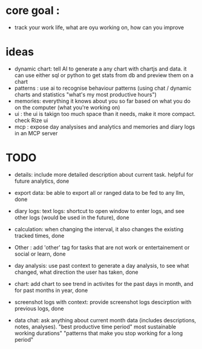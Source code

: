 

# core goal : 
- track your work life, what are oyu working on, how can you improve 


# ideas 


- dynamic chart: tell AI to generate a any chart with chartjs and data. it can use either sql or python to get stats from db and preview them on a chart 
- patterns : use ai to recognise behaviour patterns (using chat / dynamic charts and statistics "what's my most productive hours")
- memories: everything it knows about  you so far based on what you do on the computer  (what you're working on) 
- ui : the ui is takign too much space than it needs, make it more compact. check Rize ui 
- mcp : expose day analysises and analytics and memories and diary logs in an MCP server 

# TODO 
- details: include more detailed description about current task. helpful for future analytics, done 
- export data: be able to export all or ranged data to be fed to any llm, done 
- diary logs: text logs: shortcut to open window to enter logs, and see other logs (would be used in the future), done 
- calculation: when changing the interval, it also changes the existing tracked times, done 
- Other : add 'other' tag for tasks that are not work or entertainement or social or learn, done 
- day analysis: use past context to generate a day analysis, to see what changed, what direction the user has taken, done
- chart: add chart to see trend in activites for the past days in month, and for past months in year, done 
- screenshot logs with context: provide screenshot logs descirption with previous logs, done 


- data chat: ask anything about current month data (includes descriptions, notes, analyses). 
"best productive time period" most sustainable working durations" "patterns that make you stop working for a long period"

